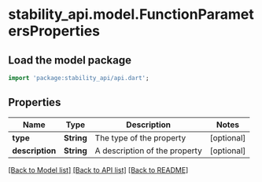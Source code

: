 # stability_api.model.FunctionParametersProperties

## Load the model package
```dart
import 'package:stability_api/api.dart';
```

## Properties
Name | Type | Description | Notes
------------ | ------------- | ------------- | -------------
**type** | **String** | The type of the property | [optional] 
**description** | **String** | A description of the property | [optional] 

[[Back to Model list]](../README.md#documentation-for-models) [[Back to API list]](../README.md#documentation-for-api-endpoints) [[Back to README]](../README.md)



